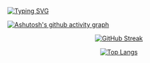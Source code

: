 [![Typing SVG](https://readme-typing-svg.demolab.com?font=Fira+Code&pause=1000&color=1F9CF7&width=435&lines=Hi+there!+%F0%9F%91%8B)](https://git.io/typing-svg)

[![Ashutosh's github activity graph](https://github-readme-activity-graph.vercel.app/graph?username=MarianCN&theme=react)](https://github.com/ashutosh00710/github-readme-activity-graph)

  
<div align="center">
  
  [![GitHub Streak](https://streak-stats.demolab.com/?user=MarianCN)](https://git.io/streak-stats)
  
</div>


<div align="center">
  
  [![Top Langs](https://github-readme-stats.vercel.app/api/top-langs/?username=MarianCN&layout=compact)](https://github.com/anuraghazra/github-readme-stats)
  
</div>



<!-- 

![MarianCN](https://custom-icon-badges.demolab.com/badge/-hermione@spew.co.uk-red?style=for-the-badge&logo=mention&logoColor=white) 
![Anurag's GitHub stats](https://github-readme-stats.vercel.app/api?username=MarianCN&count_private=true) 
-->

